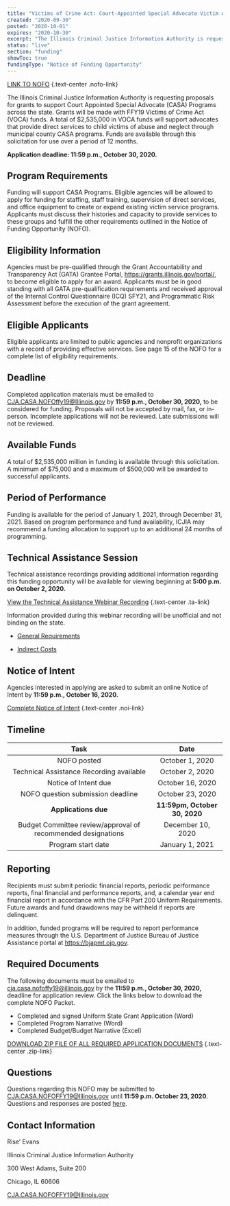 ```yaml
---
title: "Victims of Crime Act: Court-Appointed Special Advocate Victim Assistance Program"
created: "2020-09-30"
posted: "2020-10-01"
expires: "2020-10-30"
excerpt: "The Illinois Criminal Justice Information Authority is requesting proposals for grants to support Court Appointed Special Advocate (CASA) Programs across the state. Grants will be made with FFY19 Victims of Crime Act (VOCA) funds."
status: "live"
section: "funding"
showToc: true
fundingType: "Notice of Funding Opportunity"
---
```


[LINK TO NOFO](CASANOFO.pdf) {.text-center .nofo-link}

The Illinois Criminal Justice Information Authority is requesting proposals for grants to support Court Appointed Special Advocate (CASA) Programs across the state. Grants will be made with FFY19 Victims of Crime Act (VOCA) funds. A total of \$2,535,000 in VOCA funds will support advocates that provide direct services to child victims of abuse and neglect through municipal county CASA programs. Funds are available through this solicitation for use over a period of 12 months.

**Application deadline: 11:59 p.m., October 30, 2020.**

## Program Requirements

Funding will support CASA Programs. Eligible agencies will be allowed to apply for funding for staffing, staff training, supervision of direct services, and office equipment to create or expand existing victim service programs. Applicants must discuss their histories and capacity to provide services to these groups and fulfill the other requirements outlined in the Notice of Funding Opportunity (NOFO).

## Eligibility Information

Agencies must be pre-qualified through the Grant Accountability and Transparency Act (GATA) Grantee Portal, https://grants.illinois.gov/portal/, to become eligible to apply for an award. Applicants must be in good standing with all GATA pre-qualification requirements and received approval of the Internal Control Questionnaire (ICQ) SFY21, and Programmatic Risk Assessment before the execution of the grant agreement.

## Eligible Applicants

Eligible applicants are limited to public agencies and nonprofit organizations with a record of providing effective services. See page 15 of the NOFO for a complete list of eligibility requirements.

## Deadline

Completed application materials must be emailed to CJA.CASA.NOFOffy19@Illinois.gov by **11:59 p.m., October 30, 2020,** to be considered for funding. Proposals will not be accepted by mail, fax, or in-person. Incomplete applications will not be reviewed. Late submissions will not be reviewed.

## Available Funds

A total of $2,535,000 million in funding is available through this solicitation. A minimum of $75,000 and a maximum of \$500,000 will be awarded to successful applicants.

## Period of Performance

Funding is available for the period of January 1, 2021, through December 31, 2021. Based on program performance and fund availability, ICJIA may recommend a funding allocation to support up to an additional 24 months of programming.

## Technical Assistance Session

Technical assistance recordings providing additional information regarding this funding opportunity will be available for viewing beginning at **5:00 p.m. on October 2, 2020.**

[View the Technical Assistance Webinar Recording](https://www.youtube.com/watch?v=w4BBJAfno3c) {.text-center .ta-link}

Information provided during this webinar recording will be unofficial and not binding on the state.

- [General Requirements](https://www.youtube.com/watch?v=PBwekeMT5dk)

- [Indirect Costs](https://www.youtube.com/watch?v=4stkASoNY5w##)

## Notice of Intent

Agencies interested in applying are asked to submit an online Notice of Intent by **11:59 p.m., October 16, 2020.**

[Complete Notice of Intent](https://icjia.az1.qualtrics.com/jfe/form/SV_0iBJNliJ8l28Yu1) {.text-center .noi-link}

## Timeline

|                           **Task**                           |           **Date**            |
| :----------------------------------------------------------: | :---------------------------: |
|                         NOFO posted                          |        October 1, 2020        |
|           Technical Assistance Recording available           |        October 2, 2020        |
|                     Notice of Intent due                     |       October 16, 2020        |
|              NOFO question submission deadline               |       October 23, 2020        |
|                     **Applications due**                     | **11:59pm, October 30, 2020** |
| Budget Committee review/approval of recommended designations |       December 10, 2020       |
|                      Program start date                      |        January 1, 2021        |

## Reporting

Recipients must submit periodic financial reports, periodic performance reports, final financial and performance reports, and, a calendar year end financial report in accordance with the CFR Part 200 Uniform Requirements. Future awards and fund drawdowns may be withheld if reports are delinquent.

In addition, funded programs will be required to report performance measures through the U.S. Department of Justice Bureau of Justice Assistance portal at https://bjapmt.ojp.gov.

## Required Documents

The following documents must be emailed to cja.casa.nofoffy19@illinois.gov by the **11:59 p.m., October 30, 2020,** deadline for application review. Click the links below to download the complete NOFO Packet.

- Completed and signed Uniform State Grant Application (Word)
- Completed Program Narrative (Word)
- Completed Budget/Budget Narrative (Excel)

[DOWNLOAD ZIP FILE OF ALL REQUIRED APPLICATION DOCUMENTS](CASANOFOZip.zip) {.text-center .zip-link}

## Questions

Questions regarding this NOFO may be submitted to CJA.CASA.NOFOFFY19@Illinois.gov until **11:59 p.m. October 23, 2020**. Questions and responses are posted [here](NOFOQ&A.docx).

## Contact Information

Rise’ Evans

Illinois Criminal Justice Information Authority

300 West Adams, Suite 200

Chicago, IL 60606

CJA.CASA.NOFOFFY19@Illinois.gov
